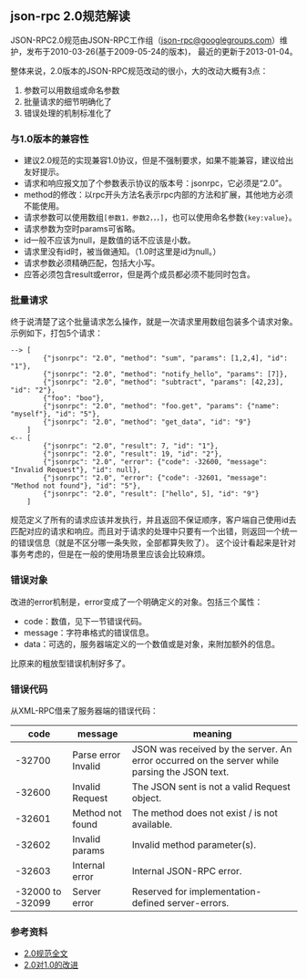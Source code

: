## json-rpc 2.0规范解读

JSON-RPC2.0规范由JSON-RPC工作组（json-rpc@googlegroups.com）维护，发布于2010-03-26(基于2009-05-24的版本)， 最近的更新于2013-01-04。

整体来说，2.0版本的JSON-RPC规范改动的很小，大的改动大概有3点：

1. 参数可以用数组或命名参数
1. 批量请求的细节明确化了
1. 错误处理的机制标准化了

### 与1.0版本的兼容性

- 建议2.0规范的实现兼容1.0协议，但是不强制要求，如果不能兼容，建议给出友好提示。
- 请求和响应报文加了个参数表示协议的版本号：jsonrpc，它必须是“2.0”。
- method的修改：以rpc开头方法名表示rpc内部的方法和扩展，其他地方必须不能使用。
- 请求参数可以使用数组`[参数1，参数2，，，]`，也可以使用命名参数`{key:value}`。
- 请求参数为空时params可省略。
- id一般不应该为null，是数值的话不应该是小数。
- 请求里没有id时，被当做通知。（1.0时这里是id为null。）
- 请求参数必须精确匹配，包括大小写。
- 应答必须包含result或error，但是两个成员都必须不能同时包含。

### 批量请求

终于说清楚了这个批量请求怎么操作，就是一次请求里用数组包装多个请求对象。示例如下，打包5个请求：

	--> [
	        {"jsonrpc": "2.0", "method": "sum", "params": [1,2,4], "id": "1"},
	        {"jsonrpc": "2.0", "method": "notify_hello", "params": [7]},
	        {"jsonrpc": "2.0", "method": "subtract", "params": [42,23], "id": "2"},
	        {"foo": "boo"},
	        {"jsonrpc": "2.0", "method": "foo.get", "params": {"name": "myself"}, "id": "5"},
	        {"jsonrpc": "2.0", "method": "get_data", "id": "9"} 
	    ]
	<-- [
	        {"jsonrpc": "2.0", "result": 7, "id": "1"},
	        {"jsonrpc": "2.0", "result": 19, "id": "2"},
	        {"jsonrpc": "2.0", "error": {"code": -32600, "message": "Invalid Request"}, "id": null},
	        {"jsonrpc": "2.0", "error": {"code": -32601, "message": "Method not found"}, "id": "5"},
	        {"jsonrpc": "2.0", "result": ["hello", 5], "id": "9"}
	    ]
规范定义了所有的请求应该并发执行，并且返回不保证顺序，客户端自己使用id去匹配对应的请求和响应。而且对于请求的处理中只要有一个出错，则返回一个统一的错误信息（就是不区分哪一条失败，全部都算失败了）。
这个设计看起来是针对事务考虑的，但是在一般的使用场景里应该会比较麻烦。

### 错误对象

改进的error机制是，error变成了一个明确定义的对象。包括三个属性：

- code：数值，见下一节错误代码。
- message：字符串格式的错误信息。
- data：可选的，服务器端定义的一个数值或是对象，来附加额外的信息。

比原来的粗放型错误机制好多了。

### 错误代码

从XML-RPC借来了服务器端的错误代码：

| code | message | meaning |
| ------------- | ------------- | ------------- |
| -32700 | Parse error	Invalid | JSON was received by the server. An error occurred on the server while parsing the JSON text. |
| -32600 | Invalid Request	 | The JSON sent is not a valid Request object. |
| -32601 | Method not found | The method does not exist / is not available. |
| -32602 | Invalid params | Invalid method parameter(s). |
| -32603 | Internal error | Internal JSON-RPC error. |
| -32000 to -32099 | 	Server error | Reserved for implementation-defined server-errors. |


### 参考资料

- [2.0规范全文](http://www.jsonrpc.org/specification)
- [2.0对1.0的改进](http://www.simple-is-better.org/rpc/#differences-between-1-0-and-2-0)

